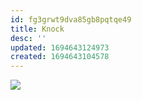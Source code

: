 ```yaml
---
id: fg3grwt9dva85gb8pqtqe49
title: Knock
desc: ''
updated: 1694643124973
created: 1694643104578
---
```

![](/assets/icon-knock.png)
